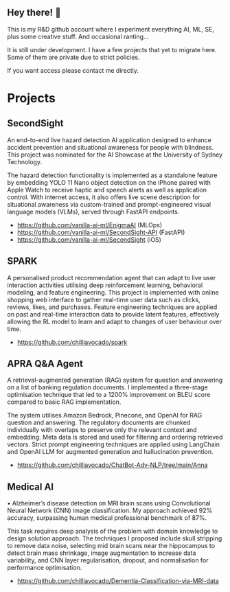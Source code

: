 ## Hey there! 👋

<!--
**mlstudios-ai/mlstudios-ai** is a ✨ _special_ ✨ repository because its `README.md` (this file) appears on your GitHub profile.

Here are some ideas to get you started:

- 🔭 I’m currently working on ...
- 🌱 I’m currently learning ...
- 👯 I’m looking to collaborate on ...
- 🤔 I’m looking for help with ...
- 💬 Ask me about ...
- 📫 How to reach me: ...
- 😄 Pronouns: ...
- ⚡ Fun fact: ...
-->

This is my R&D github account where I experiment everything AI, ML, SE, plus some creative stuff. And occasional ranting...

It is still under development. I have a few projects that yet to migrate here. Some of them are private due to strict policies.

If you want access please contact me directly.

# Projects
## SecondSight
An end-to-end live hazard detection AI application designed to enhance accident prevention and situational awareness for people with blindness. This project was nominated for the AI Showcase at the University of Sydney Technology.

The hazard detection functionality is implemented as a standalone feature by embedding YOLO 11 Nano object detection on the iPhone paired with Apple Watch to receive haptic and speech alerts as well as application control. With internet access, it also offers live scene description for situational awareness via custom-trained and prompt-engineered visual language models (VLMs), served through FastAPI endpoints.

- https://github.com/vanilla-ai-ml/EnigmaAI (MLOps)
- https://github.com/vanilla-ai-ml/SecondSight-API (FastAPI)
- https://github.com/vanilla-ai-ml/SecondSight (iOS)

## SPARK
A personalised product recommendation agent that can adapt to live user interaction activities utilising deep reinforcement learning, behavioral modeling, and feature engineering. 
This project is implemented with online shopping web interface to gather real-time user data such as clicks, reviews, likes, and purchases. Feature engineering techniques are applied on past and real-time interaction data to provide latent features, effectively allowing the RL model to learn and adapt to changes of user behaviour over time.


- https://github.com/chilliavocado/spark

## APRA Q&A Agent
A retrieval-augmented generation (RAG) system for question and answering on a list of banking regulation documents. I implemented a three-stage optimisation technique that led to a 1200% improvement on BLEU score compared to basic RAG implementation.

The system utilises Amazon Bedrock, Pinecone, and OpenAI for RAG question and answering. The regulatory documents are chunked individually with overlaps to preserve only the relevant context and embedding. Meta data is stored and used for filtering and ordering retrieved vectors. Strict prompt engineering techniques are applied using LangChain and OpenAI LLM for augmented generation and hallucination prevention.

- https://github.com/chilliavocado/ChatBot-Adv-NLP/tree/main/Anna

## Medical AI
•	Alzheimer’s disease detection on MRI brain scans using Convolutional Neural Network (CNN) image classification. My approach achieved 92% accuracy, surpassing human medical professional benchmark of 87%.

This task requires deep analysis of the problem with domain knowledge to design solution approach. The techniques I proposed include skull stripping to remove data noise, selecting mid brain scans near the hippocampus to detect brain mass shrinkage, image augmentation to increase data variability, and CNN layer regularisation, dropout, and normalisation for performance optimisation. 

- https://github.com/chilliavocado/Dementia-Classification-via-MRI-data 



